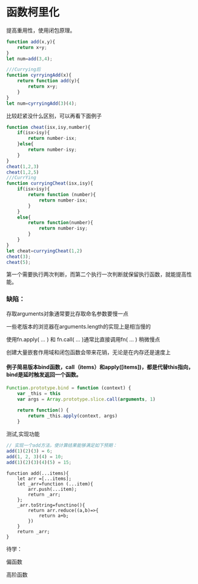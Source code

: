 # 函数柯里化

提高重用性，使用闭包原理。

```javascript
function add(x,y){
	return x+y;
}
let num=add(3,4);

///Currying后
function cyrryingAdd(x){
	return function add(y){
		return x+y;
	}
}
let num=cyrryingAdd(3)(4);
```

比较赶紧没什么区别，可以再看下面例子

```javascript
function cheat(isx,isy,number){
	if(isx>isy){
		return number-isx;
	}else{
		return number-isy;
	}
}
cheat(1,2,3)
cheat(1,2,5)
///CurrYing
function curryingCheat(isx,isy){
	if(isx>isy){
		return function (number){
			return number-isx;
		}
	}
	else{
		return function(number){
			return number-isy;
		}
	}
}
let cheat=curryingCheat(1,2)
cheat(3);
cheat(5);

```

第一个需要执行两次判断，而第二个执行一次判断就保留执行函数，就能提高性能。

### 缺陷：

存取arguments对象通常要比存取命名参数要慢一点

一些老版本的浏览器在arguments.length的实现上是相当慢的

使用fn.apply( … ) 和 fn.call( … )通常比直接调用fn( … ) 稍微慢点

创建大量嵌套作用域和闭包函数会带来花销，无论是在内存还是速度上



#### 例子简易版本bind函数，call（items）和apply([items])，都是代替this指向，bind是延时触发返回一个函数。

```jsx
Function.prototype.bind = function (context) {
    var _this = this
    var args = Array.prototype.slice.call(arguments, 1)
 
    return function() {
        return _this.apply(context, args)
    }
```

测试,实现功能

```jsx
// 实现一个add方法，使计算结果能够满足如下预期：
add(1)(2)(3) = 6;
add(1, 2, 3)(4) = 10;
add(1)(2)(3)(4)(5) = 15;
```

```
function add(...items){
	let arr =[...items];
	let _arr=function (...item){
		arr.push(...item);
		return _arr;
	};
	_arr.toString=functino(){
		return arr.reduce((a,b)=>{
			return a+b;
		})
	}
	return _arr;
}
```

待学：

偏函数

高阶函数

